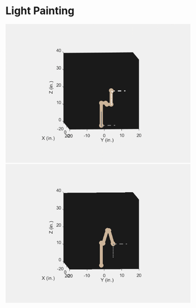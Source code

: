 # Light Painting

![image](https://github.com/phc260/PennX-Robotics-Kinematics-and-Mathematical-Foundations/blob/master/Light-Painting/eiffel.gif)
![image](https://github.com/phc260/PennX-Robotics-Kinematics-and-Mathematical-Foundations/blob/master/Light-Painting/love.gif)
